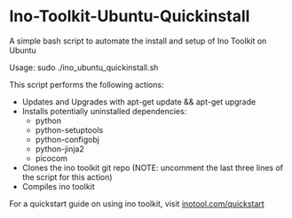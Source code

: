 Ino-Toolkit-Ubuntu-Quickinstall
===============================
A simple bash script to automate the install and setup of Ino Toolkit on Ubuntu

Usage:
	sudo ./ino_ubuntu_quickinstall.sh

This script performs the following actions:

* Updates and Upgrades with apt-get update && apt-get upgrade
* Installs potentially uninstalled dependencies:
	* python
	* python-setuptools
	* python-configobj
	* python-jinja2
	* picocom
* Clones the ino toolkit git repo (NOTE: uncomment the last three lines of the script for this action)
* Compiles ino toolkit

For a quickstart guide on using ino toolkit, visit [inotool.com/quickstart](http://www.inotoolkit.com/quickstart)
